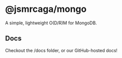 # @jsmrcaga/mongo

A simple, lightweight O(D/R)M for MongoDB.

## Docs
Checkout the /docs folder, or our GitHub-hosted docs!

